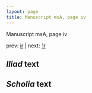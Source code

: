 ```yaml
---
layout: page
title: Manuscript msA, page iv
---
```


Manuscript msA, page iv

prev:  [ir](../ir) | next:  [1r](../1r)

## *Iliad* text



## *Scholia* text

